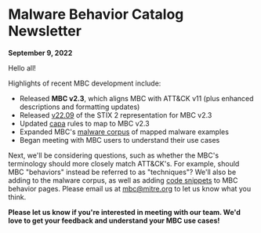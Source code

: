 # <a name="faq"></a>Malware Behavior Catalog Newsletter # 
**September 9, 2022**

Hello all!

Highlights of recent MBC development include:

* Released **MBC v2.3**, which aligns MBC with ATT&CK v11 (plus enhanced descriptions and formatting updates)
* Released [v22.09](https://github.com/MBCProject/mbc-stix2/tree/v22.09) of the STIX 2 representation for MBC v2.3
* Updated [capa](https://github.com/fireeye/capa) rules to map to MBC v2.3
* Expanded MBC's [malware corpus](../../xample-malware/README.md) of mapped malware examples
* Began meeting with MBC users to understand their use cases

Next, we'll be considering questions, such as whether the MBC's terminology should more closely match ATT&CK's. For example, should MBC "behaviors" instead be referred to as "techniques"? We'll also be adding to the malware corpus, as well as adding [code snippets](../../anti-behavioral-analysis/sandbox-detection.md/#snippet) to MBC behavior pages. Please email us at mbc@mitre.org to let us know what you think. 

**Please let us know if you're interested in meeting with our team. We'd love to get your feedback and understand your MBC use cases!**